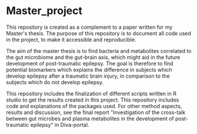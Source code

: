 # Master_project

This repository is created as a complement to a paper written for my Master's thesis. The purpose of this repository is to document all code used in the project, to make it accessible and reproducible. 

The aim of the master thesis is to find bacteria and metabolites correlated to the gut microbiome and the gut-brain axis, which might aid in the future development of post-traumatic epilepsy. The goal is therefore to find potential biomarkers which explains the difference in subjects which develop epilepsy after a traumatic brain injury, in comparison to the subjects which do not develop epilepsy. 

This repository includes the finalization of different scripts written in R studio to get the results created in this project. This repository includes code and explanations of the packages used. For other method aspects, results and discussion, see the final report "Investigation of the cross-talk between gut microbes and plasma metabolites in the development of post-traumatic epilepsy" in Diva-portal.
